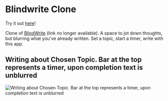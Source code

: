 # Blindwrite Clone

Try it out [here](https://financial-stability.github.io/Blindwrite-Clone/)!

 Clone of [BlindWrite](https://blindwrite.herokuapp.com/) (link no longer available).
 A space to jot down thoughts, but blurring what you've already written. 
 Set a topic, start a timer, write with this app.
 
 ## Writing about Chosen Topic. Bar at the top represents a timer, upon completion text is unblurred
![Writing about Chosen Topic. Bar at the top represents a timer, upon completion text is unblurred](https://raw.githubusercontent.com/KoyaS/Blindwrite-Clone/master/blindWrite.png)
